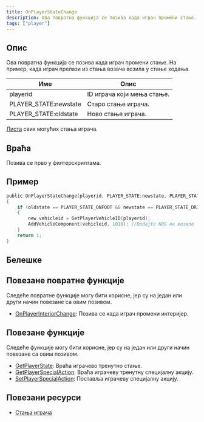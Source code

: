 ```yaml
---
title: OnPlayerStateChange
description: Ова повратна функција се позива када играч промени стање.
tags: ["player"]
---
```


## Опис

Ова повратна функција се позива када играч промени стање. На пример, када играч прелази из стања возача возила у стање ходања.

| Име                   | Опис                                     |
| --------------------- | ---------------------------------------- |
| playerid              | ID играча који мења стање.               |
| PLAYER_STATE:newstate | Старо стање играча.                      |
| PLAYER_STATE:oldstate | Ново стање играча.                       |

[Листа](../resources/playerstates) свих могућих стања играча.

## Враћа

Позива се прво у филтерскриптама.

## Пример

```c
public OnPlayerStateChange(playerid, PLAYER_STATE:newstate, PLAYER_STATE:oldstate)
{
    if (oldstate == PLAYER_STATE_ONFOOT && newstate == PLAYER_STATE_DRIVER) // Играч који управља возилом
    {
        new vehicleid = GetPlayerVehicleID(playerid);
        AddVehicleComponent(vehicleid, 1010); //Dodajte NOS на возило
    }
    return 1;
}
```

## Белешке

<TipNPCCallbacksSR />

## Повезане повратне функције

Следеће повратне функције могу бити корисне, јер су на један или други начин повезане са овим позивом.

- [OnPlayerInteriorChange](OnPlayerInteriorChange): Позива се када играч промени интеријер.

## Повезане функције

Следеће функције могу бити корисне, јер су на један или други начин повезане са овим позивом.

- [GetPlayerState](../functions/GetPlayerState): Враћа играчево тренутно стање.
- [GetPlayerSpecialAction](../functions/GetPlayerSpecialAction): Враћа играчеву тренутну специјалну акцију.
- [SetPlayerSpecialAction](../functions/SetPlayerSpecialAction): Поставља играчеву специјалну акцију.

## Повезани ресурси

- [Стања играча](../resources/playerstates)

